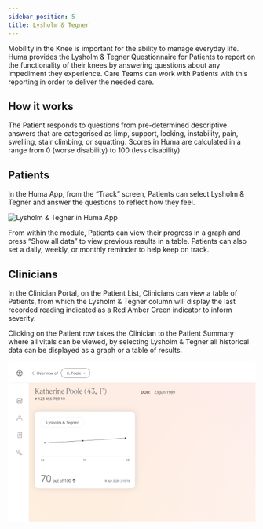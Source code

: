 ```yaml
---
sidebar_position: 5
title: Lysholm & Tegner
---
```

Mobility in the Knee is important for the ability to manage everyday life. Huma provides the Lysholm & Tegner Questionnaire for Patients to report on the functionality of their knees by answering questions about any impediment they experience. Care Teams can work with Patients with this reporting in order to deliver the needed care. 

## How it works

The Patient responds to questions from pre-determined descriptive answers that are categorised as limp, support, locking, instability, pain, swelling, stair climbing, or squatting. Scores in Huma are calculated in a range from 0 (worse disability) to 100 (less disability).

## Patients

In the Huma App, from the “Track” screen, Patients can select Lysholm & Tegner and answer the questions to reflect how they feel.

![Lysholm & Tegner in Huma App](./assets/lysholm-tegner.gif)

From within the module, Patients can view their progress in a graph and press “Show all data” to view previous results in a table. Patients can also set a daily, weekly, or monthly reminder to help keep on track.

## Clinicians

In the Clinician Portal, on the Patient List, Clinicians can view a table of Patients, from which the Lysholm & Tegner column will display the last recorded reading indicated as a Red Amber Green indicator to inform severity. 

Clicking on the Patient row takes the Clinician to the Patient Summary where all vitals can be viewed, by selecting Lysholm & Tegner all historical data can be displayed as a graph or a table of results.

![Clinician view of Lysholm & Tegner](./assets/cp-lysholm-tegner.png)